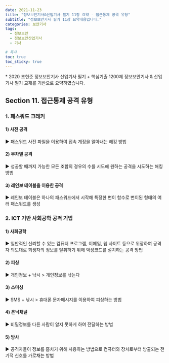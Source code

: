 ```yaml
---
date: 2021-11-23
title: "정보보안기사&산업기사 필기 11장 요약 - 접근통제 공격 유형"
subtitle: "정보보안기사 필기 11장 요약내용입니다."
categories: 보안기사
tags:
  - 정보보안
  - 정보보안산업기사
  - 기사

# 목차
toc: true  
toc_sticky: true 
---
```



\* 2020 조현준 정보보안기사 산업기사 필기 + 핵심기출 1200제 정보보안기사 & 산업기사 필기 교재를 기반으로 요약하였습니다.


## Section 11. 접근통제 공격 유형

### 1. 패스워드 크래커 

#### 1) 사전 공격 

▶ 패스워드 사전 파일을 이용하여 접속 계정을 알아내는 해킹 방법



#### 2) 무차별 공격 

▶ 성공할 때까지 가능한 모든 조합의 경우의 수를 시도해 원하는 공격을 시도하는 해킹 방법



#### 3) 레인보 테이블을 이용한 공격 

▶ 레인보 테이블은 하나의 패스워드에서 시작해 특정한 변이 함수로 변이된 형태의 여러 패스워드를 생성



### 2. ICT 기반 사회공학 공격 기법

#### 1) 사회공학 

▶ 일반적인 신뢰할 수 있는 컴퓨터 프로그램, 이메일, 웹 사이트 등으로 위장하여 공격자 의도대로 희생자의 정보를 탈취하기 위해 악성코드를 설치하는 공격 방법



#### 2) 피싱 

▶ 개인정보 + 낚시 > 개인정보를 낚는다



#### 3) 스미싱 

▶ SMS + 낚시 > 휴대폰 문자메시지를 이용하여 피싱하는 방법



#### 4) 은닉채널 

▶ 비밀정보를 다른 사람이 알지 못하게 하여 전달하는 방법



#### 5) 방사 

▶ 공격자들이 정보를 훔치기 위해 사용하는 방법으로 컴퓨터와 장치로부터 방출되는 전기적 신호를 가로채는 방법

